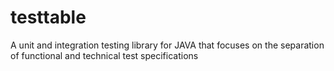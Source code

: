 # testtable
A unit and integration testing library for JAVA that focuses on the separation of functional and technical test specifications
